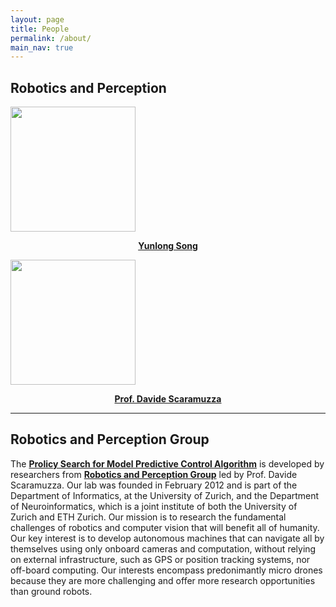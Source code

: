 ```yaml
---
layout: page
title: People 
permalink: /about/
main_nav: true
---
```


<h2 class="text-center">
  Robotics and Perception 
</h2>

<div id="people">
  <div class="inline-block">
    <a href="http://yun-long.github.io/">
    <img class="circular--square" src="{{site.baseurl}}/assets/people/yunlong.jpg" style="width: 200px">
    <p style="text-align:center"><strong>Yunlong Song</strong></p>
    </a>
  </div>
  <div class="inline-block">
    <a href="http://rpg.ifi.uzh.ch/people_scaramuzza.html">
    <img class="circular--square" src="{{site.baseurl}}/assets/people/davide.png" style="width: 200px">
    <p style="text-align:center"><strong>Prof. Davide Scaramuzza</strong></p>
    </a>
  </div>
</div>

<hr>

<h2 class="text-center">
  Robotics and Perception Group 
</h2>

The **[Prolicy Search for Model Predictive Control Algorithm](https://uzh-rpg.github.io/high_mpc/)** is developed by researchers 
from **[Robotics and Perception Group](http://rpg.ifi.uzh.ch/index.html)** led by Prof. Davide Scaramuzza. 
Our lab was founded in February 2012 and is part of the Department of Informatics, 
at the University of Zurich, and the Department of Neuroinformatics, 
which is a joint institute of both the University of Zurich and ETH Zurich.
Our mission is to research the fundamental challenges of robotics and computer 
vision that will benefit all of humanity. Our key interest is to develop autonomous machines 
that can navigate all by themselves using only onboard cameras and computation, 
without relying on external infrastructure, such as GPS or position tracking systems, 
nor off-board computing. Our interests encompass predonimantly micro drones because 
they are more challenging and offer more research opportunities than ground robots.